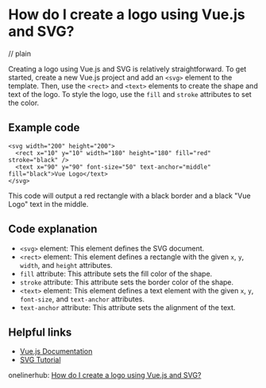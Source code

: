 # How do I create a logo using Vue.js and SVG?
// plain

Creating a logo using Vue.js and SVG is relatively straightforward. To get started, create a new Vue.js project and add an `<svg>` element to the template. Then, use the `<rect>` and `<text>` elements to create the shape and text of the logo. To style the logo, use the `fill` and `stroke` attributes to set the color.

## Example code

```
<svg width="200" height="200">
  <rect x="10" y="10" width="180" height="180" fill="red" stroke="black" />
  <text x="90" y="90" font-size="50" text-anchor="middle" fill="black">Vue Logo</text>
</svg>
```

This code will output a red rectangle with a black border and a black "Vue Logo" text in the middle.

## Code explanation


- `<svg>` element: This element defines the SVG document.
- `<rect>` element: This element defines a rectangle with the given `x`, `y`, `width`, and `height` attributes.
- `fill` attribute: This attribute sets the fill color of the shape.
- `stroke` attribute: This attribute sets the border color of the shape.
- `<text>` element: This element defines a text element with the given `x`, `y`, `font-size`, and `text-anchor` attributes.
- `text-anchor` attribute: This attribute sets the alignment of the text.

## Helpful links

- [Vue.js Documentation](https://vuejs.org/v2/guide/)
- [SVG Tutorial](https://www.w3schools.com/graphics/svg_intro.asp)

onelinerhub: [How do I create a logo using Vue.js and SVG?](https://onelinerhub.com/vue.js/how-do-i-create-a-logo-using-vue-js-and-svg)